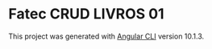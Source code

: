 # Fatec CRUD LIVROS 01

This project was generated with [Angular CLI](https://github.com/angular/angular-cli) version 10.1.3.
